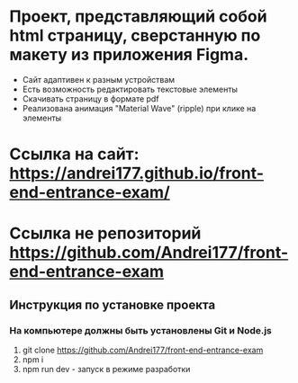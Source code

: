 # Проект, представляющий собой html страницу, сверстанную по макету из приложения Figma. 
 - Сайт адаптивен к разным устройствам
 - Есть возможность редактировать текстовые элементы
 - Скачивать страницу в формате pdf
 - Реализована анимация "Material Wave" (ripple) при клике на элементы

# Ссылка на сайт: https://andrei177.github.io/front-end-entrance-exam/

# Ссылка не репозиторий https://github.com/Andrei177/front-end-entrance-exam

## Инструкция по установке проекта

### На компьютере должны быть установлены Git и Node.js

1. git clone https://github.com/Andrei177/front-end-entrance-exam
2. npm i
3. npm run dev - запуск в режиме разработки
